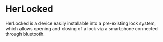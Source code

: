 # HerLocked
HerLocked is a device easily installable into a pre-existing lock system, which allows opening and closing of a lock via a smartphone connected through bluetooth. 
